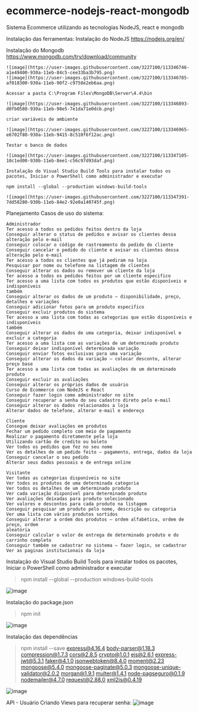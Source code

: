 # ecommerce-nodejs-react-mongodb
Sistema Ecommerce utilizando as tecnologias NodeJS, react e mongodb

Instalação das ferramentas:
  Instalação do NodeJS 
    https://nodejs.org/en/ 

  Instalação do Mongodb   
    https://www.mongodb.com/try/download/community 

    ![image](https://user-images.githubusercontent.com/3227100/113346746-a1e49400-930a-11eb-84c5-cee33ba3b795.png)
    ![image](https://user-images.githubusercontent.com/3227100/113346785-af018300-930a-11eb-90f2-c9758e2eb6aa.png)

    Acessar a pasta C:\Program Files\MongoDB\Server\4.4\bin 

    ![image](https://user-images.githubusercontent.com/3227100/113346893-d0fb0580-930a-11eb-98e5-7e1da71e0dcb.png)

    criar variáveis de ambiente

    ![image](https://user-images.githubusercontent.com/3227100/113346965-e6702f80-930a-11eb-9415-8c510f6f12ac.png)

    Testar o banco de dados

    ![image](https://user-images.githubusercontent.com/3227100/113347105-10c1ed00-930b-11eb-8ee1-c56c97d93daf.png)

    Instalação do Visual Studio Build Tools para instalar todos os pacotes, Iniciar o PowerShell como administrador e executar 

    npm install --global --production windows-build-tools 

    ![image](https://user-images.githubusercontent.com/3227100/113347391-7dd58280-930b-11eb-84e2-92e0a140745f.png)

  
Planejamento
  Casos de uso do sistema:
  
    Administrador
    Ter acesso a todos os pedidos feitos dentro da loja
    Conseguir alterar o status de pedidos e avisar os clientes dessa alteração pelo e-mail
    Conseguir colocar o código de rastreamento do pedido do cliente
    Conseguir cancelar o pedido do cliente e avisar os clientes dessa alteração pelo e-mail
    Ter acesso a todos os clientes que já pediram na loja
    Pesquisar por nome ou telefone na listagem de clientes
    Conseguir alterar os dados ou remover um cliente da loja
    Ter acesso a todos os pedidos feitos por um cliente especifico
    Ter acesso a uma lista com todos os produtos que estão disponíveis e indisponíveis
    também
    Conseguir alterar os dados de um produto – disponibilidade, preço, detalhes e variações
    Conseguir adicionar fotos para um produto especifico
    Conseguir excluir produtos do sistema
    Ter acesso a uma lista com todas as categorias que estão disponíveis e indisponíveis
    também
    Conseguir alterar os dados de uma categoria, deixar indisponível e excluir a categoria
    Ter acesso a uma lista com as variações de um determinado produto
    Conseguir deixar indisponível determinada variação
    Conseguir enviar fotos exclusivas para uma variação
    Conseguir alterar os dados da variação – colocar desconto, alterar preço base
    Ter acesso a uma lista com todas as avaliações de um determinado produto
    Conseguir excluir as avaliações
    Conseguir alterar os próprios dados de usuário
    Curso de Ecommerce com NodeJS e React
    Conseguir fazer login como administrador no site
    Conseguir recuperar a senha do seu cadastro direto pelo e-mail
    Conseguir alterar os dados relacionados a loja
    Alterar dados de telefone, alterar e-mail e endereço
    
    Cliente
    Consegue deixar avaliações em produtos
    Fechar um pedido completo com meio de pagamento
    Realizar o pagamento diretamente pela loja
    Utilizando cartão de credito ou boleto
    Ver todos os pedidos que fez no seu nome
    Ver os detalhes de um pedido feito – pagamento, entrega, dados da loja
    Conseguir cancelar o seu pedido
    Alterar seus dados pessoais e de entrega online
    
    Visitante
    Ver todas as categorias disponíveis no site
    Ver todos os produtos de uma determinada categoria
    Ver todos os detalhes de um determinado produto
    Ver cada variação disponível para determinado produto
    Ver avaliações deixadas para produto selecionado
    Ver valores e descontos para cada produto na listagem
    Conseguir pesquisar um produto pelo nome, descrição ou categoria
    Ver uma lista com vários produtos sortidos
    Conseguir alterar a ordem dos produtos – ordem alfabética, ordem de preço, ordem
    aleatória
    Conseguir calcular o valor de entrega de determinado produto e do carrinho completo
    Conseguir também se cadastrar no sistema – fazer login, se cadastrar
    Ver as paginas institucionais da loja
    
    
Instalação do Visual Studio Build Tools para instalar todos os pacotes, Iniciar o PowerShell como administrador e executar 

  > npm install --global --production windows-build-tools 

   ![image](https://user-images.githubusercontent.com/3227100/113348241-bd509e80-930c-11eb-9167-926bf823643b.png)
    
    
Instalação do package.json 

 > npm init 

![image](https://user-images.githubusercontent.com/3227100/113348003-6d71d780-930c-11eb-8b71-e15b93464026.png)


Instalação das dependências 

  > npm install --save express@4.16.4 body-parser@1.18.3 compression@1.7.3 cors@2.8.5 crypto@1.0.1 ejs@2.6.1 express-jwt@5.3.1 faker@4.1.0 jsonwebtoken@8.4.0 moment@2.23 mongoose@5.4.0 mongoose-paginate@5.0.3 mongoose-unique-validator@2.0.2 morgan@1.9.1 multer@1.4.1 node-pagseguro@0.1.9 nodemailer@4.7.0 request@2.88.0 xml2js@0.4.19 

![image](https://user-images.githubusercontent.com/3227100/113348757-66979480-930d-11eb-90be-bfc2a7e9600b.png)


API - Usuário
  Criando Views para recuperar senha:
  ![image](https://user-images.githubusercontent.com/3227100/113344834-fd615280-9307-11eb-9aac-61728b15345e.png)
  


